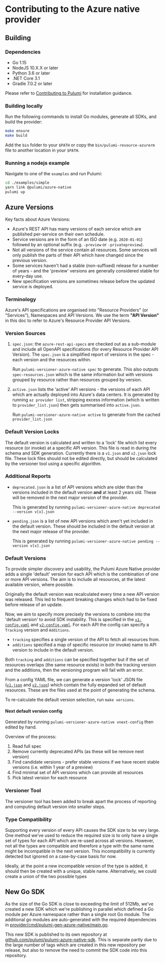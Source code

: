 # Contributing to the Azure native provider

## Building

### Dependencies

- Go 1.15
- NodeJS 10.X.X or later
- Python 3.6 or later
- .NET Core 3.1
- Gradle 7.0.2 or later

Please refer to [Contributing to Pulumi](https://github.com/pulumi/pulumi/blob/master/CONTRIBUTING.md) for installation
guidance.

### Building locally

Run the following commands to install Go modules, generate all SDKs, and build the provider:

```bash
make ensure
make build
```

Add the `bin` folder to your `$PATH` or copy the `bin/pulumi-resource-azurerm` file to another location in your `$PATH`.

### Running a nodejs example

Navigate to one of the `examples` and run Pulumi:

```bash
cd ./examples/simple
yarn link @pulumi/azure-native
pulumi up
```

## Azure Versions

Key facts about Azure Versions:

- Azure's REST API has many versions of each service which are published per-service on their own schedule.
- Service versions are in the form of an ISO date (e.g. `2020-01-01`) followed by an optional suffix (e.g. `-preview` or `-privatepreview`).
- Not all versions of the service contain all resources. Some services will only publish the parts of their API which have changed since the previous version.
- Some services haven't had a stable (non-suffixed) release for a number of years - and the 'preview' versions are generally considered stable for every-day use.
- New specification versions are sometimes release before the updated service is deployed.

### Terminology

Azure's API specifications are organised into "Resource Providers" (or "Services"), Namespaces and API Versions. We use the term **"API Version"** in this doc to refer to Azure's Resource Provider API Versions.

### Version Sources

1. `spec.json`: the `azure-rest-api-specs` are checked out as a sub-module and include all OpenAPI specifications (for every Resource Provider API Version). The `spec.json` is a simplified report of versions in the spec - each version and the resources within.

   Run `pulumi-versioner-azure-native spec` to generate. This also outputs `spec-resources.json` which is the same information but with versions grouped by resource rather than resources grouped by version.

2. `active.json` lists the 'active' API versions - the versions of each API which are actually deployed into Azure's data centers. It is generated by running `az provider list`, stripping excess information (which is written to `provider_list.json`) then gets summarised into `active.json`.

    Run `pulumi-versioner-azure-native active` to generate from the cached `provider_list.json`

### Default Version Locks

The default version is calculated and written to a 'lock' file which list every resource (or invoke) at a specific API version. This file is read in during the schema and SDK generation. Currently there is a `v1.json` and `v2.json` lock file. These lock files should not be edited directly, but should be calculated by the versioner tool using a specific algorithm.

### Additional Reports

- `deprecated.json` is a list of API versions which are older than the versions included in the default version **and** at least 2 years old. These will be removed in the next major version of the provider.

    This is generated by running `pulumi-versioner-azure-native deprecated --version v[x].json`

- `pending.json` is a list of new API versions which aren't yet included in the default version. These should be included in the default version at the next major release of the provider.

    This is generated by running `pulumi-versioner-azure-native pending --version v[x].json`

### Default Versions

To provide simpler discovery and usability, the Pulumi Azure Native provider adds a single 'default' version for each API which is the combination of one or more API versions. The aim is to include all resources, at the latest available version, where possible.

Originally the default version was recalculated every time a new API version was released. This led to frequent breaking changes which had to be fixed before release of an update.

Now, we aim to specify more precisely the versions to combine into the 'default version' to avoid SDK instability. This is specified in the [`v1-config.yaml`](./versions/v1-config.yaml) and [`v2-config.yaml`](./versions/v2-config.yaml). For each API the config can specify a `Tracking` version and `Additions`.

- `tracking` specifies a single version of the API to fetch all resources from.
- `additions` specified a map of specific resource (or invoke) name to API version to include in the default version.

Both `tracking` and `additions` can be specified together but if the set of resources overlaps (the same resource exists) in both the tracking version and the additions, then the versioning program will fail with an error.

From a config YAML file, we can generate a version 'lock' JSON file ([`v1.json`](./versions/v1.json) and [`v2.json`](./versions/v2.json)) which contain the fully expanded set of default resources. These are the files used at the point of generating the schema.

To re-calculate the default version selection, run `make versions`.

#### Next default version config

Generated by running `pulumi-versioner-azure-native vnext-config` then edited by hand.

Overview of the process:

1. Read full spec
2. Remove currently deprecated APIs (as these will be remove next version)
3. Find candidate versions - prefer stable versions if we have recent stable versions (i.e. within 1 year of a preview)
4. Find minimal set of API versions which can provide all resources
5. Pick latest version for each resource

### Versioner Tool

The versioner tool has been added to break apart the process of reporting and computing default version into smaller steps.

### Type Compatibility

Supporting every version of every API causes the SDK size to be very large. One method we've used to reduce the required size is to only have a single set of types for each API which are re-used across all versions. However, not all the types are compatible and therefore a type with the same name might be incompatible in the next version. This incompatibility is currently detected but ignored on a case-by-case basis for now.

Ideally, at the point a new incompatible version of the type is added, it should then be created with a unique, stable name. Alternatively, we could create a union of the two possible types

## New Go SDK

As the size of the Go SDK is close to exceeding the limit of 512Mb, we've created a new SDK which we're publishing in parallel which defined a Go module per Azure namespace rather than a single root Go module. The additional go modules are auto-generated with the required dependencies in [provider/cmd/pulumi-gen-azure-native/main.go](./provider/cmd/pulumi-gen-azure-native/main.go#L312).

This new SDK is published to its own repository at [github.com/pulumi/pulumi-azure-native-sdk](https://github.com/pulumi/pulumi-azure-native-sdk). This is separate partly due to the large number of tags which are created in this new repository per release, but also to remove the need to commit the SDK code into this repository.
